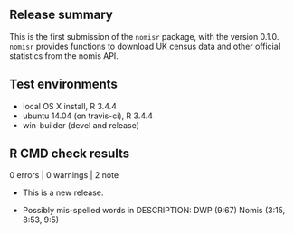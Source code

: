 
## Release summary

This is the first submission of the `nomisr` package, with the version 0.1.0.
`nomisr` provides functions to download UK census data and other official 
statistics from the nomis API.

## Test environments
* local OS X install, R 3.4.4
* ubuntu 14.04 (on travis-ci), R 3.4.4
* win-builder (devel and release)

## R CMD check results

0 errors | 0 warnings | 2 note

* This is a new release.

* Possibly mis-spelled words in DESCRIPTION:
    DWP (9:67)
    Nomis (3:15, 8:53, 9:5)

